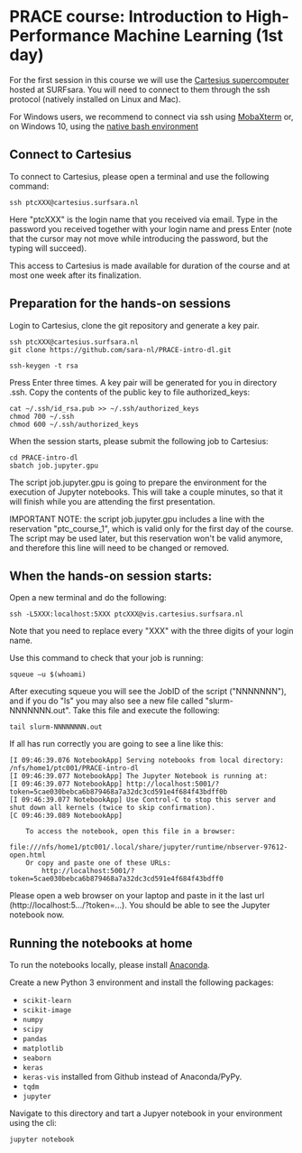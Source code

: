 # PRACE course: Introduction to High-Performance Machine Learning (1st day)

For the first session in this course we will use the [Cartesius supercomputer](https://userinfo.surfsara.nl/systems/cartesius) hosted at SURFsara. You will need to connect to them through the ssh protocol (natively installed on Linux and Mac).

For Windows users, we recommend to connect via ssh using [MobaXterm](https://mobaxterm.mobatek.net/) or, on Windows 10, using the [native bash environment](https://msdn.microsoft.com/en-us/commandline/wsl/install_guide)

## Connect to Cartesius

To connect to Cartesius, please open a terminal and use the following command:

    ssh ptcXXX@cartesius.surfsara.nl

Here "ptcXXX" is the login name that you received via email. Type in the password you received together with your login name and press Enter (note that the cursor may not move while introducing the password, but the typing will succeed).

This access to Cartesius is made available for duration of the course and at most one week after its finalization.

## Preparation for the hands-on sessions

Login to Cartesius, clone the git repository and generate a key pair.

    ssh ptcXXX@cartesius.surfsara.nl
    git clone https://github.com/sara-nl/PRACE-intro-dl.git
    
    ssh-keygen -t rsa

Press Enter three times. A key pair will be generated for you in directory .ssh. Copy the contents of the public key to file authorized_keys:

    cat ~/.ssh/id_rsa.pub >> ~/.ssh/authorized_keys
    chmod 700 ~/.ssh
    chmod 600 ~/.ssh/authorized_keys

When the session starts, please submit the following job to Cartesius:

    cd PRACE-intro-dl
    sbatch job.jupyter.gpu

The script job.jupyter.gpu is going to prepare the environment for the execution of Jupyter notebooks. This will take a couple minutes, so that it will finish while you are attending the first presentation.

IMPORTANT NOTE: the script job.jupyter.gpu includes a line with the reservation "ptc_course_1", which is valid only for the first day of the course. The script may be used later, but this reservation won't be valid anymore, and therefore this line will need to be changed or removed.


## When the hands-on session starts:

Open a new terminal and do the following:

    ssh -L5XXX:localhost:5XXX ptcXXX@vis.cartesius.surfsara.nl

Note that you need to replace every "XXX" with the three digits of your login name.
   
Use this command to check that your job is running:

    squeue –u $(whoami)
   
After executing squeue you will see the JobID of the script ("NNNNNNN"), and if you do "ls" you may also see a new file called "slurm-NNNNNNN.out". Take this file and execute the following:

    tail slurm-NNNNNNNN.out

If all has run correctly you are going to see a line like this:

    [I 09:46:39.076 NotebookApp] Serving notebooks from local directory: /nfs/home1/ptc001/PRACE-intro-dl
    [I 09:46:39.077 NotebookApp] The Jupyter Notebook is running at:
    [I 09:46:39.077 NotebookApp] http://localhost:5001/?token=5cae030bebca6b879468a7a32dc3cd591e4f684f43bdff0b
    [I 09:46:39.077 NotebookApp] Use Control-C to stop this server and shut down all kernels (twice to skip confirmation).
    [C 09:46:39.089 NotebookApp] 
    
        To access the notebook, open this file in a browser:
            file:///nfs/home1/ptc001/.local/share/jupyter/runtime/nbserver-97612-open.html
        Or copy and paste one of these URLs:
            http://localhost:5001/?token=5cae030bebca6b879468a7a32dc3cd591e4f684f43bdff0

Please open a web browser on your laptop and paste in it the last url (http://localhost:5.../?token=...). You should be able to see the Jupyter notebook now.

## Running the notebooks at home

To run the notebooks locally, please install [Anaconda](https://www.anaconda.com/distribution/).

Create a new Python 3 environment and install the following packages:
- `scikit-learn`
- `scikit-image`
- `numpy`
- `scipy`
- `pandas`
- `matplotlib`
- `seaborn`
- `keras`
- `keras-vis` installed from Github instead of Anaconda/PyPy.
- `tqdm`
- `jupyter`

Navigate to this directory and tart a Jupyer notebook in your environment using the cli:

```
jupyter notebook
```

